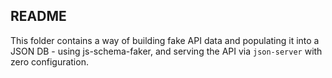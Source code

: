## README

This folder contains a way of building fake API data and populating it into a JSON DB -
using js-schema-faker, and serving the API via `json-server` with zero configuration.
